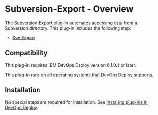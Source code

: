 
# Subversion-Export - Overview

The Subversion-Export plug-in automates accessing data from a Subversion directory. This plug-in includes the following step:

* [Svn Export](#svn_export)

## Compatibility

This plug-in requires IBM DevOps Deploy version 6.1.0.3 or later.

This plug-in runs on all operating systems that DevOps Deploy supports.

## Installation

No special steps are required for installation. See [Installing plug-ins in DevOps Deploy](https://community.ibm.com/community/user/wasdevops/blogs/laurel-dickson-bull1/2022/06/13/install-plugins "Installing plug-ins in DevOps Deploy").

